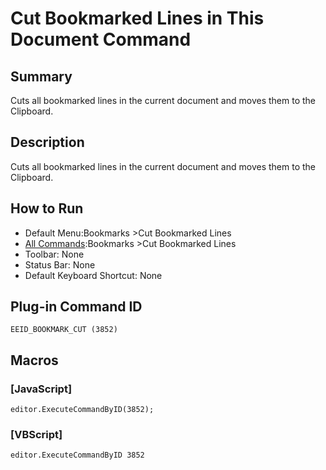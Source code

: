 # Cut Bookmarked Lines in This Document Command

## Summary

Cuts all bookmarked lines in the current document and moves them to the Clipboard.

## Description

Cuts all bookmarked lines in the current document and moves them to the Clipboard.

## How to Run

- Default Menu:Bookmarks \>Cut Bookmarked Lines
- [All Commands](../tools/all_commands):Bookmarks \>Cut Bookmarked Lines
- Toolbar: None
- Status Bar: None
- Default Keyboard Shortcut: None

## Plug-in Command ID

```
EEID_BOOKMARK_CUT (3852)```

## Macros

### \[JavaScript\]

```
editor.ExecuteCommandByID(3852);
```

### \[VBScript\]

```
editor.ExecuteCommandByID 3852
```
